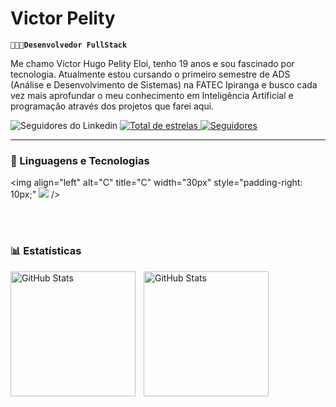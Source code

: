 #  Victor Pelity

**`👨🏽‍💻Desenvolvedor FullStack`**

Me chamo Victor Hugo Pelity Eloi, tenho 19 anos e sou fascinado por tecnologia. Atualmente estou cursando o primeiro semestre de ADS (Análise e Desenvolvimento de Sistemas) na FATEC Ipiranga e busco cada vez mais aprofundar o meu conhecimento em Inteligência Artificial e programação através dos projetos que farei aqui.

<p align="left">
    <a https://www.linkedin.com/in/victor-hugo-pelity-eloi-92b5721b8/>
        <img 
            alt="Seguidores do Linkedin" 
            title="Me siga no Linkedin" 
            src="https://custom-icon-badges.demolab.com/linkedin/profile/followers/UCo-gJ8RnTn5akHqHvO55DVA?color=%23E05D44&label=Me seiga!&logo=video&logoColor=white&style=for-the-badge&labelColor=CE4630"
        />
    </a>
    </a> 
    <a href="https://github.com/VictorPelity?tab=repositories&sort=stargazers">
        <img 
            alt="Total de estrelas" 
            title="Total de estrelas GitHub" 
            src="https://custom-icon-badges.demolab.com/github/stars/VictorPelity?color=55960c&style=for-the-badge&labelColor=488207&logo=star&label=estrelas"
        />
    </a>
    <a href="https://github.com/VictorPelity?tab=followers">
        <img 
            alt="Seguidores" 
            title="Me siga no GitHub" 
            src="https://custom-icon-badges.demolab.com/github/followers/VictorPelity?color=236ad3&labelColor=1155ba&style=for-the-badge&logo=github&label=Seguidores&logoColor=white"
        />
    </a>
</p>

---

### 🤖 Linguagens e Tecnologias

<img 
    align="left" 
    alt="C"
    title="C" 
    width="30px" 
    style="padding-right: 10px;" 
            <img src="https://cdn.jsdelivr.net/gh/devicons/devicon@latest/icons/c/c-line.svg" />
/>

<br/>
<br/>

### 📊 Estatísticas

<p>
  <img 
    align="left" 
    alt="GitHub Stats" 
    height="200" 
    style="padding-right: 10px;" 
    src="https://github-readme-stats.vercel.app/api?username=VictorPelity&show_icons=true&theme=tokyonight&include_all_commits=true&locale=pt-br" 
  />

<img 
      align="left" 
      alt="GitHub Stats" 
      height="200" 
      src="https://github-readme-stats.vercel.app/api/top-langs/?username=VictorPelity&theme=tokyonight&layout=compact&custom_title=Tecnologias&langs_count=9" 
  />

</p>
